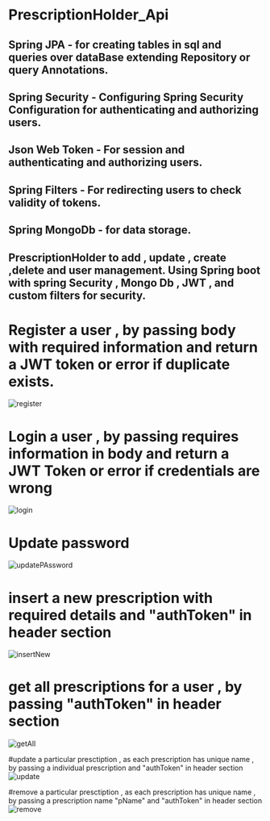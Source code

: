 # PrescriptionHolder_Api
## Spring JPA - for creating tables in sql and queries over dataBase extending Repository or query Annotations.
## Spring Security - Configuring Spring Security Configuration for authenticating and authorizing users.
## Json Web Token - For session and authenticating and authorizing users.
 ## Spring Filters -  For redirecting users to check validity of tokens.
## Spring MongoDb - for data storage.

## PrescriptionHolder to add , update , create ,delete and user management. Using Spring boot with spring Security , Mongo Db , JWT , and custom filters for security.

# Register a user , by passing body with required information and return a JWT token or error if duplicate exists.
![register](https://user-images.githubusercontent.com/22851920/87258006-0f475080-c46e-11ea-8b4e-dc3adde877ff.PNG)

# Login a user , by passing requires information in body and return a JWT Token or error if credentials are wrong
![login](https://user-images.githubusercontent.com/22851920/87258005-0f475080-c46e-11ea-9e77-06e32ade478b.PNG)

# Update password
![updatePAssword](https://user-images.githubusercontent.com/22851920/87258002-0f475080-c46e-11ea-8250-5ede266d5ec5.PNG)

# insert a new prescription with required details and "authToken" in header section
![insertNew](https://user-images.githubusercontent.com/22851920/87258004-0f475080-c46e-11ea-870f-b2dc8a322c30.PNG)

# get all prescriptions for a user , by passing "authToken" in header section
![getAll](https://user-images.githubusercontent.com/22851920/87258003-0f475080-c46e-11ea-9b5e-7a5caf1e65e7.PNG)


#update a particular presctiption , as each prescription has unique name , by passing a individual prescription and "authToken" in header section
![update](https://user-images.githubusercontent.com/22851920/87258001-0eaeba00-c46e-11ea-8b78-79b5556eba1c.PNG)

#remove a particular presctiption , as each prescription has unique name , by passing a  prescription name "pName" and "authToken" in header section
![remove](https://user-images.githubusercontent.com/22851920/87258000-0eaeba00-c46e-11ea-9d40-07e0b564ec31.PNG)
